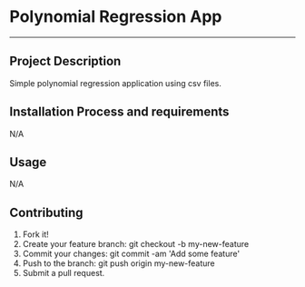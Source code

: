 # Polynomial Regression App
---

## Project Description
Simple polynomial regression application using csv files.


## Installation Process and requirements
N/A


## Usage
N/A

## Contributing
1. Fork it!
2. Create your feature branch: git checkout -b my-new-feature
3. Commit your changes: git commit -am 'Add some feature'
4. Push to the branch: git push origin my-new-feature
5. Submit a pull request.